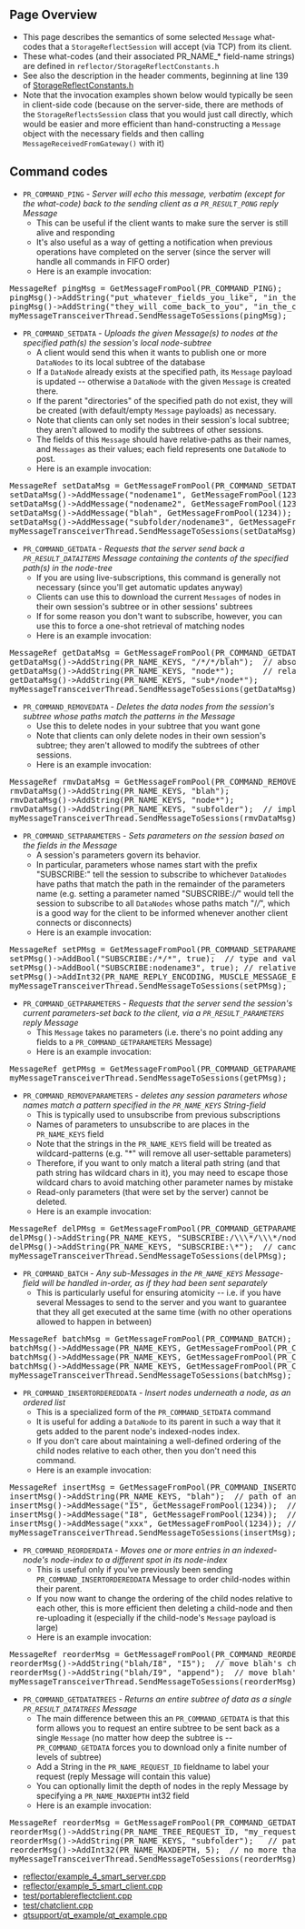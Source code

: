## Page Overview

* This page describes the semantics of some selected `Message` what-codes that a `StorageReflectSession` will accept (via TCP) from its client.
* These what-codes (and their associated PR_NAME_* field-name strings) are defined in `reflector/StorageReflectConstants.h`
* See also the description in the header comments, beginning at line 139 of [StorageReflectConstants.h](https://public.msli.com/lcs/muscle/html/StorageReflectConstants_8h_source.html)
* Note that the invocation examples shown below would typically be seen in client-side code (because on the server-side, there are methods of the `StorageReflectsSession` class that you would just call directly, which would be easier and more efficient than hand-constructing a `Message` object with the necessary fields and then calling `MessageReceivedFromGateway()` with it)

## Command codes
* `PR_COMMAND_PING` - *Server will echo this message, verbatim (except for the what-code) back to the sending client as a `PR_RESULT_PONG` reply Message*
    - This can be useful if the client wants to make sure the server is still alive and responding
    - It's also useful as a way of getting a notification when previous operations have completed on the server (since the server will handle all commands in FIFO order)
    - Here is an example invocation:
<pre>
MessageRef pingMsg = GetMessageFromPool(PR_COMMAND_PING);
pingMsg()->AddString("put_whatever_fields_you_like", "in_the_ping_message");
pingMsg()->AddString("they_will_come_back_to_you", "in_the_corresponding_pong_message");
myMessageTransceiverThread.SendMessageToSessions(pingMsg);
</pre>
* `PR_COMMAND_SETDATA` - *Uploads the given Message(s) to nodes at the specified path(s) the session's local node-subtree*
    - A client would send this when it wants to publish one or more `DataNodes` to its local subtree of the database
    - If a `DataNode` already exists at the specified path, its `Message` payload is updated -- otherwise a `DataNode` with the given `Message` is created there.
    - If the parent "directories" of the specified path do not exist, they will be created (with default/empty `Message` payloads) as necessary.
    - Note that clients can only set nodes in their session's local subtree; they aren't allowed to modify the subtrees of other sessions.
    - The fields of this `Message` should have relative-paths as their names, and `Messages` as their values; each field represents one `DataNode` to post.  
    - Here is an example invocation:
<pre>
MessageRef setDataMsg = GetMessageFromPool(PR_COMMAND_SETDATA);
setDataMsg()->AddMessage("nodename1", GetMessageFromPool(1234));
setDataMsg()->AddMessage("nodename2", GetMessageFromPool(1234));
setDataMsg()->AddMessage("blah", GetMessageFromPool(1234));
setDataMsg()->AddMessage("subfolder/nodename3", GetMessageFromPool(1234));
myMessageTransceiverThread.SendMessageToSessions(setDataMsg);
</pre>

* `PR_COMMAND_GETDATA` - *Requests that the server send back a `PR_RESULT_DATAITEMS` Message containing the contents of the specified path(s) in the node-tree*
    - If you are using live-subscriptions, this command is generally not necessary (since you'll get automatic updates anyway)
    - Clients can use this to download the current `Messages` of nodes in their own session's subtree or in other sessions' subtrees
    - If for some reason you don't want to subscribe, however, you can use this to force a one-shot retrieval of matching nodes
    - Here is an example invocation:
<pre>
MessageRef getDataMsg = GetMessageFromPool(PR_COMMAND_GETDATA);
getDataMsg()->AddString(PR_NAME_KEYS, "/*/*/blah");  // absolute path
getDataMsg()->AddString(PR_NAME_KEYS, "node*");      // relative path
getDataMsg()->AddString(PR_NAME_KEYS, "sub*/node*");
myMessageTransceiverThread.SendMessageToSessions(getDataMsg);
</pre>

* `PR_COMMAND_REMOVEDATA` - *Deletes the data nodes from the session's subtree whose paths match the patterns in the Message*
    - Use this to delete nodes in your subtree that you want gone
    - Note that clients can only delete nodes in their own session's subtree; they aren't allowed to modify the subtrees of other sessions.
    - Here is an example invocation:
<pre>
MessageRef rmvDataMsg = GetMessageFromPool(PR_COMMAND_REMOVEDATA);
rmvDataMsg()->AddString(PR_NAME_KEYS, "blah");
rmvDataMsg()->AddString(PR_NAME_KEYS, "node*");
rmvDataMsg()->AddString(PR_NAME_KEYS, "subfolder");  // implicitly deletes children of subfolder also
myMessageTransceiverThread.SendMessageToSessions(rmvDataMsg);
</pre>
* `PR_COMMAND_SETPARAMETERS` - *Sets parameters on the session based on the fields in the Message*
    - A session's parameters govern its behavior.
    - In particular, parameters whose names start with the prefix "SUBSCRIBE:" tell the session to subscribe to whichever `DataNodes` have paths that match the path in the remainder of the parameters name (e.g. setting a parameter named "SUBSCRIBE:/*/*" would tell the session to subscribe to all `DataNodes` whose paths match "/*/*", which is a good way for the client to be informed whenever another client connects or disconnects)
    - Here is an example invocation:
<pre>
MessageRef setPMsg = GetMessageFromPool(PR_COMMAND_SETPARAMETERS);
setPMsg()->AddBool("SUBSCRIBE:/*/*", true);  // type and value of this field don't matter
setPMsg()->AddBool("SUBSCRIBE:nodename3", true); // relative path, equivalent to "/*/*/nodename3"
setPMsg()->AddInt32(PR_NAME_REPLY_ENCODING, MUSCLE_MESSAGE_ENCODING_ZLIB_9);
myMessageTransceiverThread.SendMessageToSessions(setPMsg);
</pre>
* `PR_COMMAND_GETPARAMETERS` - *Requests that the server send the session's current parameters-set back to the client, via a `PR_RESULT_PARAMETERS` reply Message*
    - This `Message` takes no parameters (i.e. there's no point adding any fields to a `PR_COMMAND_GETPARAMETERS` Message)
    - Here is an example invocation:
<pre>
MessageRef getPMsg = GetMessageFromPool(PR_COMMAND_GETPARAMETERS);
myMessageTransceiverThread.SendMessageToSessions(getPMsg);
</pre>
* `PR_COMMAND_REMOVEPARAMETERS` - *deletes any session parameters whose names match a pattern specified in the `PR_NAME_KEYS` String-field*
    - This is typically used to unsubscribe from previous subscriptions
    - Names of parameters to unsubscribe to are places in the `PR_NAME_KEYS` field 
    - Note that the strings in the `PR_NAME_KEYS` field will be treated as wildcard-patterns (e.g. "*" will remove all user-settable parameters)
    - Therefore, if you want to only match a literal path string (and that path string has wildcard chars in it), you may need to escape those wildcard chars to avoid matching other parameter names by mistake
    - Read-only parameters (that were set by the server) cannot be deleted.
    - Here is an example invocation:
<pre>
MessageRef delPMsg = GetMessageFromPool(PR_COMMAND_GETPARAMETERS);
delPMsg()->AddString(PR_NAME_KEYS, "SUBSCRIBE:/\\\*/\\\*/node\\\*");  // cancel one specific subscription
delPMsg()->AddString(PR_NAME_KEYS, "SUBSCRIBE:\*");  // cancel all my subscriptions!
myMessageTransceiverThread.SendMessageToSessions(delPMsg);
</pre>

* `PR_COMMAND_BATCH` - *Any sub-Messages in the `PR_NAME_KEYS` Message-field will be handled in-order, as if they had been sent separately*
    - This is particularly useful for ensuring atomicity -- i.e. if you have several Messages to send to the server and you want to guarantee that they all get executed at the same time (with no other operations allowed to happen in between)
<pre>
MessageRef batchMsg = GetMessageFromPool(PR_COMMAND_BATCH);
batchMsg()->AddMessage(PR_NAME_KEYS, GetMessageFromPool(PR_COMMAND_SETPARAMETERS));
batchMsg()->AddMessage(PR_NAME_KEYS, GetMessageFromPool(PR_COMMAND_SETDATA));
batchMsg()->AddMessage(PR_NAME_KEYS, GetMessageFromPool(PR_COMMAND_GETPARAMETERS));
myMessageTransceiverThread.SendMessageToSessions(batchMsg);
</pre>
* `PR_COMMAND_INSERTORDEREDDATA` - *Insert nodes underneath a node, as an ordered list*
    - This is a specialized form of the `PR_COMMAND_SETDATA` command
    - It is useful for adding a `DataNode` to its parent in such a way that it gets added to the parent node's indexed-nodes index.
    - If you don't care about maintaining a well-defined ordering of the child nodes relative to each other, then you don't need this command.
    - Here is an example invocation:
<pre>
MessageRef insertMsg = GetMessageFromPool(PR_COMMAND_INSERTORDEREDDATA);
insertMsg()->AddString(PR_NAME_KEYS, "blah");  // path of an already-existing node
insertMsg()->AddMessage("I5", GetMessageFromPool(1234));  // add before existing node I5
insertMsg()->AddMessage("I8", GetMessageFromPool(1234));  // add before existing node I8
insertMsg()->AddMessage("xxx", GetMessageFromPool(1234)); // append node (assuming node "xxx" doesn't exist)
myMessageTransceiverThread.SendMessageToSessions(insertMsg);
</pre>
* `PR_COMMAND_REORDERDATA` - *Moves one or more entries in an indexed-node's node-index to a different spot in its node-index*
    - This is useful only if you've previously been sending `PR_COMMAND_INSERTORDEREDDATA` Message to order child-nodes within their parent.
    - If you now want to change the ordering of the child nodes relative to each other, this is more efficient then deleting a child-node and then re-uploading it (especially if the child-node's `Message` payload is large)
    - Here is an example invocation:
<pre>
MessageRef reorderMsg = GetMessageFromPool(PR_COMMAND_REORDERDATA);
reorderMsg()->AddString("blah/I8", "I5");  // move blah's child "I8" to before "I5"
reorderMsg()->AddString("blah/I9", "append");  // move blah's child "I9" to the end of the index
myMessageTransceiverThread.SendMessageToSessions(reorderMsg);
</pre>
* `PR_COMMAND_GETDATATREES` - *Returns an entire subtree of data as a single `PR_RESULT_DATATREES` Message*
    - The main difference between this an `PR_COMMAND_GETDATA` is that this form allows you to request an entire subtree to be sent back as a single `Message` (no matter how deep the subtree is -- `PR_COMMAND_GETDATA` forces you to download only a finite number of levels of subtree)
    - Add a String in the `PR_NAME_REQUEST_ID` fieldname to label your request (reply Message will contain this value)
    - You can optionally limit the depth of nodes in the reply Message by specifying a `PR_NAME_MAXDEPTH` int32 field
    - Here is an example invocation:
<pre>
MessageRef reorderMsg = GetMessageFromPool(PR_COMMAND_GETDATATREES);
reorderMsg()->AddString(PR_NAME_TREE_REQUEST_ID, "my_request");
reorderMsg()->AddString(PR_NAME_KEYS, "subfolder");   // path of subtree to start at
reorderMsg()->AddInt32(PR_NAME_MAXDEPTH, 5);  // no more than 5 levels deep please
myMessageTransceiverThread.SendMessageToSessions(reorderMsg);
</pre>

* [reflector/example_4_smart_server.cpp](https://public.msli.com/lcs/muscle/muscle/html/muscle-by-example/examples/reflector/example_4_smart_server.cpp)
* [reflector/example_5_smart_client.cpp](https://public.msli.com/lcs/muscle/muscle/html/muscle-by-example/examples/reflector/example_5_smart_client.cpp)
* [test/portablereflectclient.cpp](https://public.msli.com/lcs/muscle/muscle/test/portablereflectclient.cpp)
* [test/chatclient.cpp](https://public.msli.com/lcs/muscle/muscle/test/chatclient.cpp)
* [qtsupport/qt_example/qt_example.cpp](https://public.msli.com/lcs/muscle/muscle/qtsupport/qt_example/qt_example.cpp)
